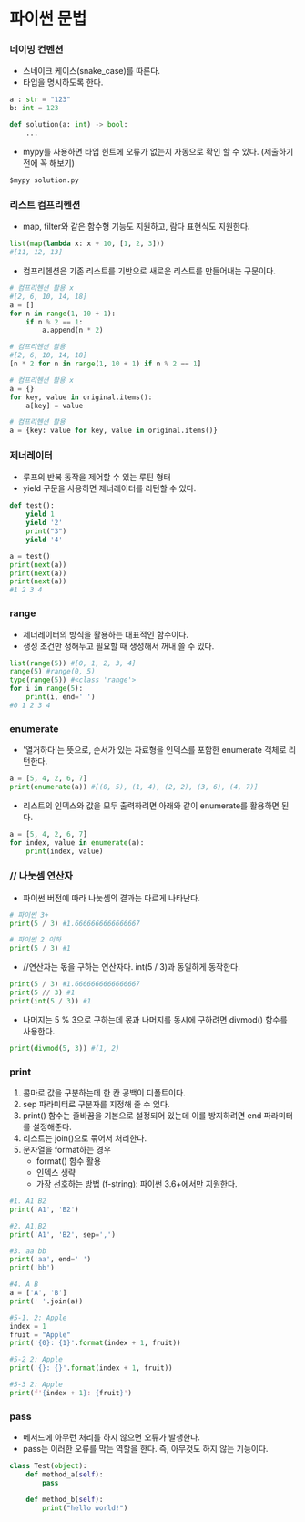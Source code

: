 # 파이썬 문법

### 네이밍 컨벤션

* 스네이크 케이스(snake_case)를 따른다.
* 타입을 명시하도록 한다.
```python
a : str = "123"
b: int = 123

def solution(a: int) -> bool:
    ...
```
* mypy를 사용하면 타입 힌트에 오류가 없는지 자동으로 확인 할 수 있다. (제출하기 전에 꼭 해보기)
```
$mypy solution.py
``` 

### 리스트 컴프리헨션

* map, filter와 같은 함수형 기능도 지원하고, 람다 표현식도 지원한다.
```python
list(map(lambda x: x + 10, [1, 2, 3]))
#[11, 12, 13]
```

* 컴프리헨션은 기존 리스트를 기반으로 새로운 리스트를 만들어내는 구문이다.
```python
# 컴프리헨션 활용 x
#[2, 6, 10, 14, 18]
a = []
for n in range(1, 10 + 1):
    if n % 2 == 1:
        a.append(n * 2)

# 컴프리헨션 활용
#[2, 6, 10, 14, 18]
[n * 2 for n in range(1, 10 + 1) if n % 2 == 1]
```

```python
# 컴프리헨션 활용 x
a = {}
for key, value in original.items():
    a[key] = value

# 컴프리헨션 활용
a = {key: value for key, value in original.items()}
```

### 제너레이터

* 루프의 반복 동작을 제어할 수 있는 루틴 형태
* yield 구문을 사용하면 제너레이터를 리턴할 수 있다.
```python
def test():
    yield 1
    yield '2'
    print("3")
    yield '4'

a = test()
print(next(a))
print(next(a))
print(next(a))
#1 2 3 4
```

### range

* 제너레이터의 방식을 활용하는 대표적인 함수이다.
* 생성 조건만 정해두고 필요할 때 생성해서 꺼내 쓸 수 있다.
```python
list(range(5)) #[0, 1, 2, 3, 4]
range(5) #range(0, 5)
type(range(5)) #<class 'range'>
for i in range(5):
    print(i, end=' ')
#0 1 2 3 4
```

### enumerate

* '열거하다'는 뜻으로, 순서가 있는 자료형을 인덱스를 포함한 enumerate 객체로 리턴한다.
```python
a = [5, 4, 2, 6, 7]
print(enumerate(a)) #[(0, 5), (1, 4), (2, 2), (3, 6), (4, 7)]
```
* 리스트의 인덱스와 값을 모두 출력하려면 아래와 같이 enumerate를 활용하면 된다.
```python
a = [5, 4, 2, 6, 7]
for index, value in enumerate(a):
    print(index, value)
```

### // 나눗셈 연산자

* 파이썬 버전에 따라 나눗셈의 결과는 다르게 나타난다.
```python
# 파이썬 3+
print(5 / 3) #1.6666666666666667

# 파이썬 2 이하
print(5 / 3) #1
```
* //연산자는 몫을 구하는 연산자다. int(5 / 3)과 동일하게 동작한다.
```python
print(5 / 3) #1.6666666666666667
print(5 // 3) #1
print(int(5 / 3)) #1
```
* 나머지는 5 % 3으로 구하는데 몫과 나머지를 동시에 구하려면 divmod() 함수를 사용한다.
```python
print(divmod(5, 3)) #(1, 2)
```

### print

1. 콤마로 값을 구분하는데 한 칸 공백이 디폴트이다.
2. sep 파라미터로 구분자를 지정해 줄 수 있다.
3. print() 함수는 줄바꿈을 기본으로 설정되어 있는데 이를 방지하려면 end 파라미터를 설정해준다.
4. 리스트는 join()으로 묶어서 처리한다.
5. 문자열을 format하는 경우
    * format() 함수 활용
    * 인덱스 생략
    * 가장 선호하는 방법 (f-string): 파이썬 3.6+에서만 지원한다.
```python
#1. A1 B2
print('A1', 'B2')

#2. A1,B2
print('A1', 'B2', sep=',')

#3. aa bb
print('aa', end=' ')
print('bb')

#4. A B
a = ['A', 'B']
print(' '.join(a))

#5-1. 2: Apple
index = 1
fruit = "Apple"
print('{0}: {1}'.format(index + 1, fruit))

#5-2 2: Apple
print('{}: {}'.format(index + 1, fruit))

#5-3 2: Apple
print(f'{index + 1}: {fruit}')
```

### pass

* 메서드에 아무런 처리를 하지 않으면 오류가 발생한다.
* pass는 이러한 오류를 막는 역할을 한다. 즉, 아무것도 하지 않는 기능이다.
```python
class Test(object):
    def method_a(self):
        pass

    def method_b(self):
        print("hello world!")
```